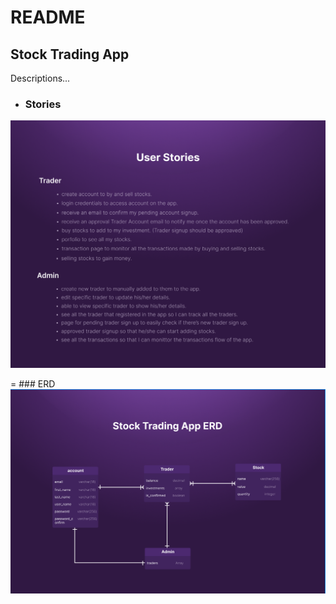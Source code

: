 # README

## Stock Trading App
  Descriptions...
  
  - ### Stories
  ![Stock Trading App User Stories](./public/stock-app-user-stories.png)


  = ### ERD
  ![Stock Trading App ERD](./public/stock-app-erd.png)


